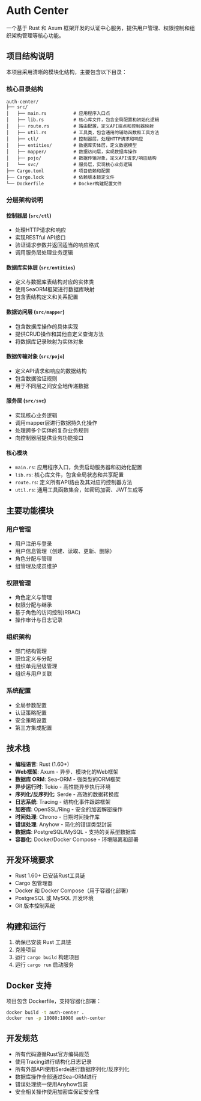 # Auth Center

一个基于 Rust 和 Axum 框架开发的认证中心服务，提供用户管理、权限控制和组织架构管理等核心功能。

## 项目结构说明

本项目采用清晰的模块化结构，主要包含以下目录：

### 核心目录结构
```
auth-center/
├── src/
│   ├── main.rs          # 应用程序入口点
│   ├── lib.rs           # 核心库文件，包含全局配置和初始化逻辑
│   ├── route.rs         # 路由配置，定义API端点和控制器映射
│   ├── util.rs          # 工具类，包含通用的辅助函数和工具方法
│   ├── ctl/             # 控制器层，处理HTTP请求和响应
│   ├── entities/        # 数据库实体层，定义数据模型
│   ├── mapper/          # 数据访问层，实现数据库操作
│   ├── pojo/            # 数据传输对象，定义API请求/响应结构
│   └── svc/             # 服务层，实现核心业务逻辑
├── Cargo.toml           # 项目依赖和配置
├── Cargo.lock           # 依赖版本锁定文件
└── Dockerfile           # Docker构建配置文件
```

### 分层架构说明

#### 控制器层 (`src/ctl`)
- 处理HTTP请求和响应
- 实现RESTful API接口
- 验证请求参数并返回适当的响应格式
- 调用服务层处理业务逻辑

#### 数据库实体层 (`src/entities`)
- 定义与数据库表结构对应的实体类
- 使用SeaORM框架进行数据库映射
- 包含表结构定义和关系配置

#### 数据访问层 (`src/mapper`)
- 包含数据库操作的具体实现
- 提供CRUD操作和其他自定义查询方法
- 将数据库记录映射为实体对象

#### 数据传输对象 (`src/pojo`)
- 定义API请求和响应的数据结构
- 包含数据验证规则
- 用于不同层之间安全地传递数据

#### 服务层 (`src/svc`)
- 实现核心业务逻辑
- 调用mapper层进行数据持久化操作
- 处理跨多个实体的复杂业务规则
- 向控制器层提供业务功能接口

#### 核心模块
- `main.rs`: 应用程序入口，负责启动服务器和初始化配置
- `lib.rs`: 核心库文件，包含全局状态和共享配置
- `route.rs`: 定义所有API路由及其对应的控制器方法
- `util.rs`: 通用工具函数集合，如密码加密、JWT生成等

## 主要功能模块

### 用户管理
- 用户注册与登录
- 用户信息管理（创建、读取、更新、删除）
- 角色分配与管理
- 组管理及成员维护

### 权限管理
- 角色定义与管理
- 权限分配与继承
- 基于角色的访问控制(RBAC)
- 操作审计与日志记录

### 组织架构
- 部门结构管理
- 职位定义与分配
- 组织单元层级管理
- 组织与用户关联

### 系统配置
- 全局参数配置
- 认证策略配置
- 安全策略设置
- 第三方集成配置

## 技术栈

- **编程语言**: Rust (1.60+)
- **Web框架**: Axum - 异步、模块化的Web框架
- **数据库 ORM**: Sea-ORM - 强类型的ORM框架
- **异步运行时**: Tokio - 高性能异步执行环境
- **序列化/反序列化**: Serde - 高效的数据转换库
- **日志系统**: Tracing - 结构化事件跟踪框架
- **加密库**: OpenSSL/Ring - 安全的加密解密操作
- **时间处理**: Chrono - 日期时间操作库
- **错误处理**: Anyhow - 简化的错误类型封装
- **数据库**: PostgreSQL/MySQL - 支持的关系型数据库
- **容器化**: Docker/Docker Compose - 环境隔离和部署

## 开发环境要求

- Rust 1.60+ 已安装Rust工具链
- Cargo 包管理器
- Docker 和 Docker Compose（用于容器化部署）
- PostgreSQL 或 MySQL 开发环境
- Git 版本控制系统

## 构建和运行

1. 确保已安装 Rust 工具链
2. 克隆项目
3. 运行 `cargo build` 构建项目
4. 运行 `cargo run` 启动服务

## Docker 支持

项目包含 Dockerfile，支持容器化部署：

```bash
docker build -t auth-center .
docker run -p 18080:18080 auth-center
```

## 开发规范

- 所有代码遵循Rust官方编码规范
- 使用Tracing进行结构化日志记录
- 所有外部API使用Serde进行数据序列化/反序列化
- 数据库操作全部通过Sea-ORM进行
- 错误处理统一使用Anyhow包装
- 安全相关操作使用加密库保证安全性